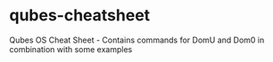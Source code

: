 # qubes-cheatsheet
Qubes OS Cheat Sheet - Contains commands for DomU and Dom0 in combination with some examples
